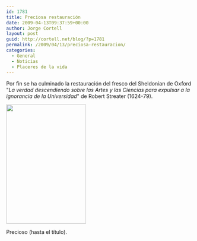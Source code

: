 ```yaml
---
id: 1781
title: Preciosa restauración
date: 2009-04-13T09:37:59+00:00
author: Jorge Cortell
layout: post
guid: http://cortell.net/blog/?p=1781
permalink: /2009/04/13/preciosa-restauracion/
categories:
  - General
  - Noticias
  - Placeres de la vida
---
```

Por fin se ha culminado la restauración del fresco del Sheldonian de Oxford "_La verdad descendiendo sobre las Artes y las Ciencias para expulsar a la ignorancia de la Universidad_" de Robert Streater (1624-79).

<img class="aligncenter" title="Sheldonian ceiling" src="http://www.ox.ac.uk/images/maincolumn/4641_sheldonian_ceiling__Greg_Smolonski.jpg" alt="" width="215" height="321" />

Precioso (hasta el título).